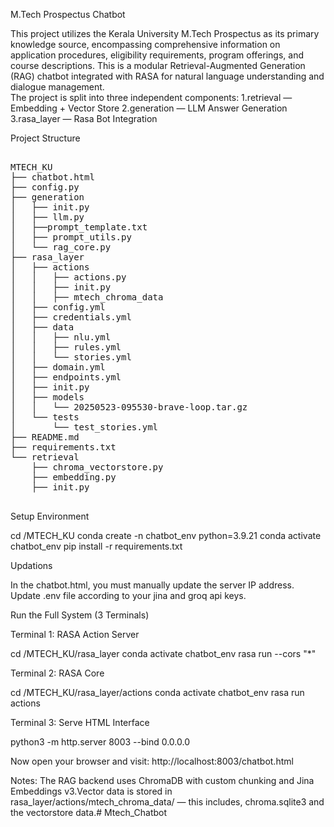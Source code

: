 M.Tech Prospectus Chatbot
  
This project utilizes the Kerala University M.Tech Prospectus as its primary knowledge source, encompassing comprehensive information on application procedures, eligibility requirements, program offerings, and course descriptions.
This is a modular Retrieval-Augmented Generation (RAG) chatbot integrated with RASA for natural language understanding and dialogue management.  
The project is split into three independent components:
1.retrieval — Embedding + Vector Store
2.generation — LLM Answer Generation
3.rasa_layer — Rasa Bot Integration

Project Structure
<pre>
  
MTECH_KU
├── chatbot.html
├── config.py
├── generation
│   ├── init.py
│   ├── llm.py
│   ├──prompt_template.txt
│   ├── prompt_utils.py
│   └── rag_core.py
├── rasa_layer
│   ├── actions
│   │   ├── actions.py
│   │   ├── init.py
│   │   ├── mtech_chroma_data
│   ├── config.yml
│   ├── credentials.yml
│   ├── data
│   │   ├── nlu.yml
│   │   ├── rules.yml
│   │   └── stories.yml
│   ├── domain.yml
│   ├── endpoints.yml
│   ├── init.py
│   ├── models
│   │   └── 20250523-095530-brave-loop.tar.gz
│   └── tests
│       └── test_stories.yml
├── README.md
├── requirements.txt
└── retrieval
    ├── chroma_vectorstore.py
    ├── embedding.py
    ├── init.py
  
</pre>

Setup Environment

cd /MTECH_KU
conda create -n chatbot_env python=3.9.21
conda activate chatbot_env
pip install -r requirements.txt

Updations

In the chatbot.html, you must manually update the server IP address.
Update .env file according to your jina and groq api keys.

Run the Full System (3 Terminals)

Terminal 1: RASA Action Server

cd /MTECH_KU/rasa_layer
conda activate chatbot_env
rasa run  --cors "*" 

Terminal 2: RASA Core

cd /MTECH_KU/rasa_layer/actions
conda activate chatbot_env
rasa run actions 

Terminal 3: Serve HTML Interface

python3 -m http.server 8003  --bind 0.0.0.0

Now open your browser and visit: http://localhost:8003/chatbot.html

 Notes:
The RAG backend uses ChromaDB with custom chunking and Jina Embeddings v3.Vector data is stored in rasa_layer/actions/mtech_chroma_data/ — this includes, chroma.sqlite3 and the vectorstore data.# Mtech_Chatbot
